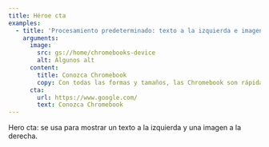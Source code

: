 ```yaml
---
title: Héroe cta
examples:
  - title: 'Procesamiento predeterminado: texto a la izquierda e imagen a la derecha.'
    arguments:
      image:
        src: gs://home/chromebooks-device
        alt: Algunos alt
      content:
        title: Conozca Chromebook
        copy: Con todas las formas y tamaños, las Chromebook son rápidas, simples, seguras y funcionan con Chrome OS.
      cta:
        url: https://www.google.com/
        text: Conozca Chromebook
---
```


Hero cta: se usa para mostrar un texto a la izquierda y una imagen a la derecha.
